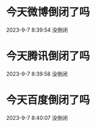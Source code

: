 # 今天微博倒闭了吗

2023-9-7 8:39:54 没倒闭

# 今天腾讯倒闭了吗

2023-9-7 8:39:58 没倒闭

# 今天百度倒闭了吗

2023-9-7 8:40:07 没倒闭

